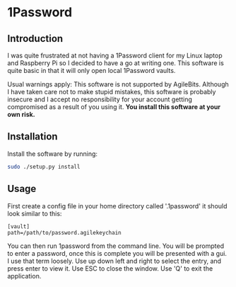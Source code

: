 # 1Password
## Introduction
I was quite frustrated at not having a 1Password client for my Linux laptop and Raspberry Pi so I decided to have a go at writing one.
This software is quite basic in that it will only open local 1Password vaults.

Usual warnings apply: This software is not supported by AgileBits.
Although I have taken care not to make stupid mistakes, this software is probably insecure and I accept no responsibility for your account getting compromised as a result of you using it. **You install this software at your own risk.**

## Installation
Install the software by running:
```bash
sudo ./setup.py install
```

## Usage
First create a config file in your home directory called '.1password'
it should look similar to this:
```
[vault]
path=/path/to/password.agilekeychain
```

You can then run 1password from the command line.
You will be prompted to enter a password, once this is complete you will be presented with a gui. I use that term loosely.
Use up down left and right to select the entry, and press enter to view it.
Use ESC to close the window.
Use 'Q' to exit the application.
